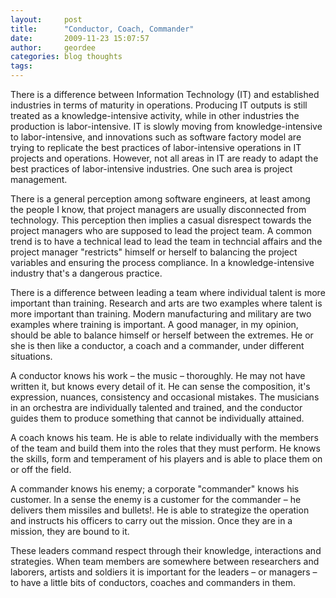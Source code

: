 ```yaml
---
layout:     post
title:      "Conductor, Coach, Commander"
date:       2009-11-23 15:07:57
author:     geordee
categories: blog thoughts
tags:       
---
```


There is a difference between Information Technology (IT) and established industries in terms of maturity in operations. Producing IT outputs is still treated as a knowledge-intensive activity, while in other industries the production is labor-intensive. IT is slowly moving from knowledge-intensive to labor-intensive, and innovations such as software factory model are trying to replicate the best practices of labor-intensive operations in IT projects and operations. However, not all areas in IT are ready to adapt the best practices of labor-intensive industries. One such area is project management.

There is a general perception among software engineers, at least among the people I know, that project managers are usually disconnected from technology. This perception then implies a casual disrespect towards the project managers who are supposed to lead the project team. A common trend is to have a technical lead to lead the team in techncial affairs and the project manager "restricts" himself or herself to balancing the project variables and ensuring the process compliance. In a knowledge-intensive industry that's a dangerous practice.

There is a difference between leading a team where individual talent is more important than training. Research and arts are two examples where talent is more important than training. Modern manufacturing and military are two examples where training is important. A good manager, in my opinion, should be able to balance himself or herself between the extremes. He or she is then like a conductor, a coach and a commander, under different situations.

A conductor knows his work – the music – thoroughly. He may not have written it, but knows every detail of it. He can sense the composition, it's expression, nuances, consistency and occasional mistakes. The musicians in an orchestra are individually talented and trained, and the conductor guides them to produce something that cannot be individually attained.

A coach knows his team. He is able to relate individually with the members of the team and build them into the roles that they must perform. He knows the skills, form and temperament of his players and is able to place them on or off the field.

A commander knows his enemy; a corporate "commander" knows his customer. In a sense the enemy is a customer for the commander – he delivers them missiles and bullets!. He is able to strategize the operation and instructs his officers to carry out the mission. Once they are in a mission, they are bound to it.

These leaders command respect through their knowledge, interactions and strategies. When team members are somewhere between researchers and laborers, artists and soldiers it is important for the leaders – or managers – to have a little bits of conductors, coaches and commanders in them.
